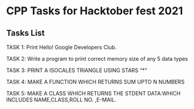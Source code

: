 # CPP Tasks for Hacktober fest 2021

## Tasks List

TASK 1: Print Hello! Google Developers Club.

TASK 2: Write a program to print correct memory size of any 5 data types

TASK 3: PRINT A ISOCALES TRIANGLE USING STARS “*”

TASK 4: MAKE A FUNCTION WHICH RETURNS SUM UPTO N NUMBERS

TASK 5: MAKE A CLASS WHICH RETURNS THE STDENT DATA:WHICH INCLUDES NAME,CLASS,ROLL NO. ,E-MAIL.
